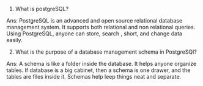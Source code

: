 1. What is postgreSQL?

Ans: PostgreSQL is an advanced and open source relational database management system. It supports both relational and non relational queries. Using PostgreSQL, anyone can store, search , short, and change data easily.

2. What is the purpose of a database management schema in PostgreSQl?

Ans: A schema is like a folder inside the database. It helps anyone organize tables. If database is a big cabinet, then a schema is one drawer, and the tables are files inside it. Schemas help leep things neat and separate.
